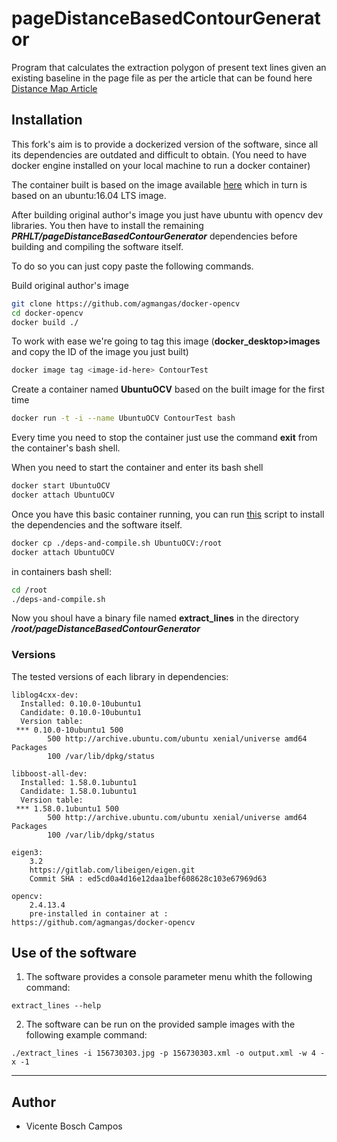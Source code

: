 # pageDistanceBasedContourGenerator

Program that calculates the extraction polygon of present text lines given an existing baseline in the page file as per the article that can be found here [Distance Map Article](https://ieeexplore.ieee.org/document/8583787)

## Installation

This fork's aim is to provide a dockerized version of the software, since all 
its dependencies are outdated and difficult to obtain. (You need to have docker engine installed on your local machine to run a docker container)

The container built is based on the image available [here](https://github.com/agmangas/docker-opencv) which in turn is based on an ubuntu:16.04 LTS image.

After building original author's image you just have ubuntu with opencv dev libraries. You then have to install the remaining 
**_PRHLT/pageDistanceBasedContourGenerator_** dependencies before building and compiling the software itself.

To do so you can just copy paste the following commands.

Build original author's image
```bash
git clone https://github.com/agmangas/docker-opencv
cd docker-opencv
docker build ./
```
To work with ease we're going to tag this image (**docker_desktop>images** and copy the ID of the image you just built)
```bash
docker image tag <image-id-here> ContourTest
```
Create a container named **UbuntuOCV** based on the built image for the first time
```bash
docker run -t -i --name UbuntuOCV ContourTest bash
```
Every time you need to stop the container just use the command **exit** from the container's bash shell.

When you need to start the container and enter its bash shell
```bash
docker start UbuntuOCV
docker attach UbuntuOCV
```
Once you have this basic container running, you can run [this](./deps-and-compile.sh) script to install the dependencies and the software itself.
```bash
docker cp ./deps-and-compile.sh UbuntuOCV:/root
docker attach UbuntuOCV
```
in containers bash shell:
```bash
cd /root
./deps-and-compile.sh
```
Now you shoul have a binary file named **extract_lines** in the directory **_/root/pageDistanceBasedContourGenerator_**

### Versions

The tested versions of each library in dependencies:

```
liblog4cxx-dev:
  Installed: 0.10.0-10ubuntu1
  Candidate: 0.10.0-10ubuntu1
  Version table:
 *** 0.10.0-10ubuntu1 500
        500 http://archive.ubuntu.com/ubuntu xenial/universe amd64 Packages
        100 /var/lib/dpkg/status

libboost-all-dev:
  Installed: 1.58.0.1ubuntu1
  Candidate: 1.58.0.1ubuntu1
  Version table:
 *** 1.58.0.1ubuntu1 500
        500 http://archive.ubuntu.com/ubuntu xenial/universe amd64 Packages
        100 /var/lib/dpkg/status

eigen3:
    3.2
    https://gitlab.com/libeigen/eigen.git
    Commit SHA : ed5cd0a4d16e12daa1bef608628c103e67969d63

opencv:
    2.4.13.4
    pre-installed in container at : https://github.com/agmangas/docker-opencv
```

## Use of the software

1. The software provides a console parameter menu whith the following command:
```
extract_lines --help
```
2. The software can be run on the provided sample images with the following example command:
```
./extract_lines -i 156730303.jpg -p 156730303.xml -o output.xml -w 4 -x -1  
```

---

## Author
* Vicente Bosch Campos
